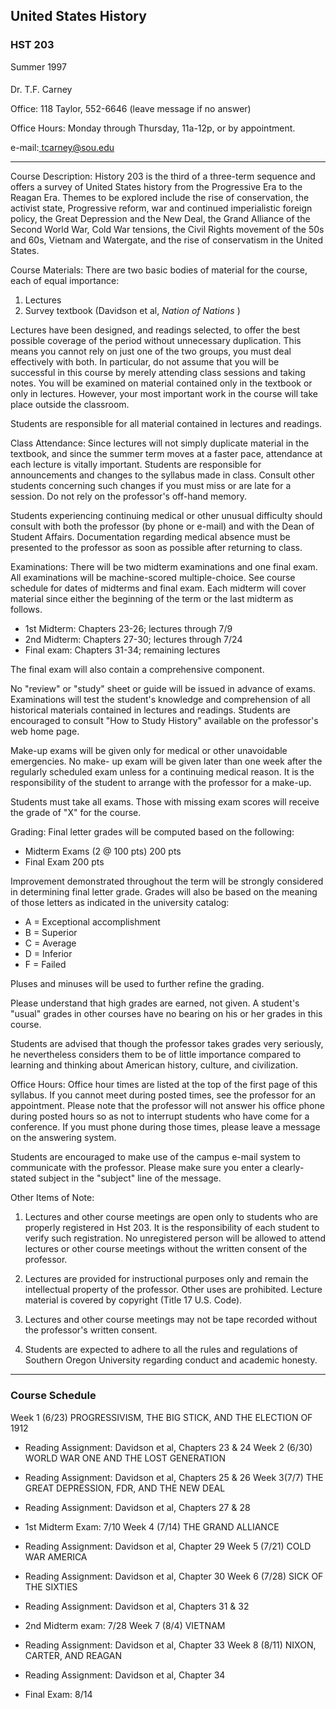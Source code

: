 ##  United States History

###  HST 203

Summer 1997

####

Dr. T.F. Carney

Office: 118 Taylor, 552-6646 (leave message if no answer)

Office Hours: Monday through Thursday, 11a-12p, or by appointment.

e-mail:[ tcarney@sou.edu](mailto:tcarney@sou.edu)

* * *

Course Description: History 203 is the third of a three-term sequence and
offers a survey of United States history from the Progressive Era to the
Reagan Era. Themes to be explored include the rise of conservation, the
activist state, Progressive reform, war and continued imperialistic foreign
policy, the Great Depression and the New Deal, the Grand Alliance of the
Second World War, Cold War tensions, the Civil Rights movement of the 50s and
60s, Vietnam and Watergate, and the rise of conservatism in the United States.

Course Materials: There are two basic bodies of material for the course, each
of equal importance:

  1. Lectures 
  2. Survey textbook (Davidson et al, _Nation of Nations_ ) 

Lectures have been designed, and readings selected, to offer the best possible
coverage of the period without unnecessary duplication. This means you cannot
rely on just one of the two groups, you must deal effectively with both. In
particular, do not assume that you will be successful in this course by merely
attending class sessions and taking notes. You will be examined on material
contained only in the textbook or only in lectures. However, your most
important work in the course will take place outside the classroom.

Students are responsible for all material contained in lectures and readings.

Class Attendance: Since lectures will not simply duplicate material in the
textbook, and since the summer term moves at a faster pace, attendance at each
lecture is vitally important. Students are responsible for announcements and
changes to the syllabus made in class. Consult other students concerning such
changes if you must miss or are late for a session. Do not rely on the
professor's off-hand memory.

Students experiencing continuing medical or other unusual difficulty should
consult with both the professor (by phone or e-mail) and with the Dean of
Student Affairs. Documentation regarding medical absence must be presented to
the professor as soon as possible after returning to class.

Examinations: There will be two midterm examinations and one final exam. All
examinations will be machine-scored multiple-choice. See course schedule for
dates of midterms and final exam. Each midterm will cover material since
either the beginning of the term or the last midterm as follows.

  * 1st Midterm: Chapters 23-26; lectures through 7/9 
  * 2nd Midterm: Chapters 27-30; lectures through 7/24 
  * Final exam: Chapters 31-34; remaining lectures 

The final exam will also contain a comprehensive component.

No "review" or "study" sheet or guide will be issued in advance of exams.
Examinations will test the student's knowledge and comprehension of all
historical materials contained in lectures and readings. Students are
encouraged to consult "How to Study History" available on the professor's web
home page.

Make-up exams will be given only for medical or other unavoidable emergencies.
No make- up exam will be given later than one week after the regularly
scheduled exam unless for a continuing medical reason. It is the
responsibility of the student to arrange with the professor for a make-up.

Students must take all exams. Those with missing exam scores will receive the
grade of "X" for the course.

Grading: Final letter grades will be computed based on the following:

  * Midterm Exams (2 @ 100 pts) 200 pts 
  * Final Exam 200 pts 

Improvement demonstrated throughout the term will be strongly considered in
determining final letter grade. Grades will also be based on the meaning of
those letters as indicated in the university catalog:

  * A = Exceptional accomplishment 
  * B = Superior 
  * C = Average 
  * D = Inferior 
  * F = Failed 

Pluses and minuses will be used to further refine the grading.

Please understand that high grades are earned, not given. A student's "usual"
grades in other courses have no bearing on his or her grades in this course.

Students are advised that though the professor takes grades very seriously, he
nevertheless considers them to be of little importance compared to learning
and thinking about American history, culture, and civilization.

Office Hours: Office hour times are listed at the top of the first page of
this syllabus. If you cannot meet during posted times, see the professor for
an appointment. Please note that the professor will not answer his office
phone during posted hours so as not to interrupt students who have come for a
conference. If you must phone during those times, please leave a message on
the answering system.

Students are encouraged to make use of the campus e-mail system to communicate
with the professor. Please make sure you enter a clearly-stated subject in the
"subject" line of the message.

Other Items of Note:

  1. Lectures and other course meetings are open only to students who are properly registered in Hst 203. It is the responsibility of each student to verify such registration. No unregistered person will be allowed to attend lectures or other course meetings without the written consent of the professor.

  2. Lectures are provided for instructional purposes only and remain the intellectual property of the professor. Other uses are prohibited. Lecture material is covered by copyright (Title 17 U.S. Code).

  3. Lectures and other course meetings may not be tape recorded without the professor's written consent.

  4. Students are expected to adhere to all the rules and regulations of Southern Oregon University regarding conduct and academic honesty.

* * *

###  Course Schedule

Week 1 (6/23) PROGRESSIVISM, THE BIG STICK, AND THE ELECTION OF 1912

  * Reading Assignment: Davidson et al, Chapters 23 & 24 
Week 2 (6/30) WORLD WAR ONE AND THE LOST GENERATION

  * Reading Assignment: Davidson et al, Chapters 25 & 26 
Week 3(7/7) THE GREAT DEPRESSION, FDR, AND THE NEW DEAL

  * Reading Assignment: Davidson et al, Chapters 27 & 28 
  * 1st Midterm Exam: 7/10 
Week 4 (7/14) THE GRAND ALLIANCE

  * Reading Assignment: Davidson et al, Chapter 29 
Week 5 (7/21) COLD WAR AMERICA

  * Reading Assignment: Davidson et al, Chapter 30 
Week 6 (7/28) SICK OF THE SIXTIES

  * Reading Assignment: Davidson et al, Chapters 31 & 32 
  * 2nd Midterm exam: 7/28 
Week 7 (8/4) VIETNAM

  * Reading Assignment: Davidson et al, Chapter 33 
Week 8 (8/11) NIXON, CARTER, AND REAGAN

  * Reading Assignment: Davidson et al, Chapter 34 
  * Final Exam: 8/14 

